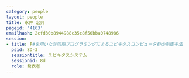 ```yaml
---
category: people
layout: people
title: 永井 宏典
pageid: '4163'
emailhash: 2cfd30b8944988c35c8f50bba0748986
session:
- title: F#を用いた非同期プログラミングによるユビキタスコンピュータ群の制御手法
  psid: 8D-3
  sessiontitle: ユビキタスシステム
  sessionid: 8d
  role: 発表者
---
```

